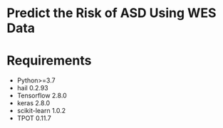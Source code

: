 # Predict the Risk of ASD Using WES Data

# Requirements
- Python>=3.7
- hail 0.2.93
- Tensorflow 2.8.0
- keras 2.8.0
- scikit-learn 1.0.2
- TPOT 0.11.7
